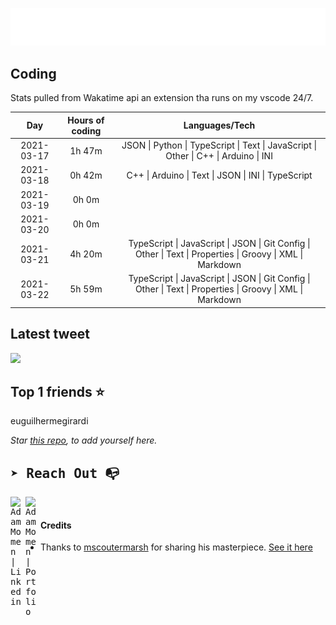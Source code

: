 
![test image size](/assets/welcome_message.gif)

## Coding
Stats pulled from Wakatime api an extension tha runs on my vscode 24/7.

|Day|Hours of coding|Languages/Tech|
|:-:|:-:|:-:|
|2021-03-17|1h 47m|JSON &#124; Python &#124; TypeScript &#124; Text &#124; JavaScript &#124; Other &#124; C++ &#124; Arduino &#124; INI|
|2021-03-18|0h 42m|C++ &#124; Arduino &#124; Text &#124; JSON &#124; INI &#124; TypeScript|
|2021-03-19|0h 0m||
|2021-03-20|0h 0m||
|2021-03-21|4h 20m|TypeScript &#124; JavaScript &#124; JSON &#124; Git Config &#124; Other &#124; Text &#124; Properties &#124; Groovy &#124; XML &#124; Markdown|
|2021-03-22|5h 59m|TypeScript &#124; JavaScript &#124; JSON &#124; Git Config &#124; Other &#124; Text &#124; Properties &#124; Groovy &#124; XML &#124; Markdown|

## Latest tweet
[<img src="<tweet-image-url>" width="400">](<tweet-url>)

## Top 1 friends ⭐️
euguilhermegirardi

*Star [this repo](https://github.com/AdamMomen/AdamMomen), to add yourself here.*


<samp>

## ➤ Reach Out :mailbox_with_no_mail:

>
  <a href="https://www.linkedin.com/in/adam-momen-99596275/">
     <img align="left" alt="Adam Momen | Linkedin" width="24px" src="./assets/Linkedin.svg" />
   </a>

   <a href="https://adammomen.com/">
     <img align="left" alt="Adam Momen | Portfolio" width="24px" src="./assets/web.svg" />
   </a>

</samp>

<br>

#### Credits
* Thanks to [mscoutermarsh](https://github.com/mscoutermarsh) for sharing his masterpiece. [See it here](https://github.com/mscoutermarsh/mscoutermarsh)